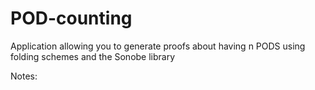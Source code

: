 # POD-counting

Application allowing you to generate proofs about having n PODS using folding schemes and the Sonobe library

Notes:
